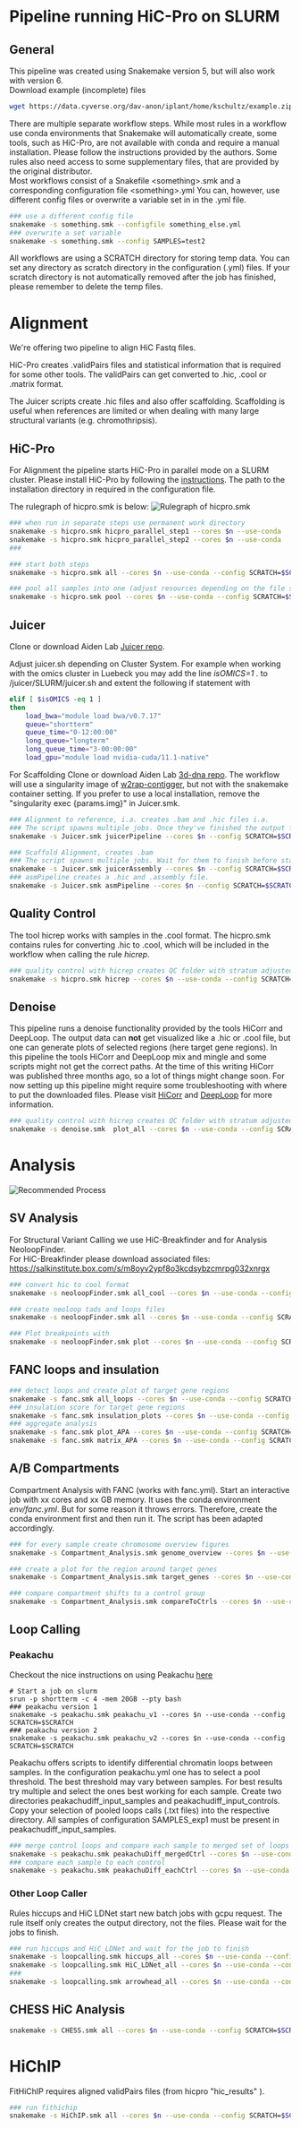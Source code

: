 # Pipeline running HiC-Pro on SLURM

## General
This pipeline was created using Snakemake version 5, but will also work with version 6.  
Download example (incomplete) files

```bash
wget https://data.cyverse.org/dav-anon/iplant/home/kschultz/example.zip
```

There are multiple separate workflow steps. 
While most rules in a workflow use conda environments that Snakemake will automatically create, some tools, such as HiC-Pro, are not available with conda and require a manual installation.
Please follow the instructions provided by the authors. 
Some rules also need access to some supplementary files, that are provided by the original distributor.
\
Most workflows consist of a Snakefile \<something\>.smk and a corresponding configuration file \<something\>.yml
You can, however, use different config files or overwrite a variable set in in the .yml file.

```bash
### use a different config file
snakemake -s something.smk --configfile something_else.yml
### overwrite a set variable 
snakemake -s something.smk --config SAMPLES=test2
```

All workflows are using a SCRATCH directory for storing temp data. You can set any directory as scratch directory in the configuration (.yml) files.
If your scratch directory is not automatically removed after the job has finished, please remember to delete the temp files.

# Alignment
We're offering two pipeline to align HiC Fastq files.

HiC-Pro creates .validPairs files and statistical information that is required for some other tools. 
The validPairs can get converted to .hic, .cool or .matrix format.

The Juicer scripts create .hic files and also offer scaffolding. Scaffolding is useful when references are limited or when dealing with many large structural variants (e.g. chromothripsis).

## HiC-Pro
For Alignment the pipeline starts HiC-Pro in parallel mode on a SLURM cluster.
Please install HiC-Pro by following the [instructions](https://github.com/nservant/HiC-Pro). The path to the installation directory in required in the configuration file.

The rulegraph of hicpro.smk is below:
![Rulegraph of hicpro.smk](hicpro_rules.png)

```bash
### when run in separate steps use permanent work directory
snakemake -s hicpro.smk hicpro_parallel_step1 --cores $n --use-conda
snakemake -s hicpro.smk hicpro_parallel_step2 --cores $n --use-conda
### 
```

```bash
### start both steps
snakemake -s hicpro.smk all --cores $n --use-conda --config SCRATCH=$SCRATCH  
```

```bash
### pool all samples into one (adjust resources depending on the file size you're creating)
snakemake -s hicpro.smk pool --cores $n --use-conda --config SCRATCH=$SCRATCH  
```

## Juicer
Clone or download Aiden Lab [Juicer repo](https://github.com/aidenlab/juicer).

Adjust juicer.sh depending on Cluster System. 
For example when working with the omics cluster in Luebeck you may add the line *isOMICS=1 .* to /juicer/SLURM/juicer.sh and extent the following if statement with

```bash
elif [ $isOMICS -eq 1 ]
then    
    load_bwa="module load bwa/v0.7.17"
    queue="shortterm"
    queue_time="0-12:00:00"
    long_queue="longterm"
    long_queue_time="3-00:00:00"
    load_gpu="module load nvidia-cuda/11.1-native"
```

For Scaffolding 
Clone or download Aiden Lab [3d-dna repo](https://github.com/aidenlab/3d-dna).
The workflow will use a singularity image of [w2rap-contigger](https://github.com/bioinfologics/w2rap-contigger), but not with the snakemake container setting.
If you prefer to use a local installation, remove the "singularity exec {params.img}" in Juicer.smk.

```bash
### Alignment to reference, i.a. creates .bam and .hic files i.a. 
### The script spawns multiple jobs. Once they've finished the output files are in the output folder
snakemake -s Juicer.smk juicerPipeline --cores $n --config SCRATCH=$SCRATCH 
```


```bash
### Scaffold Alignment, creates .bam 
### The script spawns multiple jobs. Wait for them to finish before starting rule asmPipeline. 
snakemake -s Juicer.smk juicerAssembly --cores $n --config SCRATCH=$SCRATCH   
### asmPipeline creates a .hic and .assembly file. 
snakemake -s Juicer.smk asmPipeline --cores $n --config SCRATCH=$SCRATCH 
```

## Quality Control
The tool hicrep works with samples in the .cool format. The hicpro.smk contains rules for converting .hic to .cool, which will be included in the workflow when calling the rule *hicrep*.

```bash
### quality control with hicrep creates QC folder with stratum adjusted correlation coefficient scores
snakemake -s hicpro.smk hicrep --cores $n --use-conda --config SCRATCH=$SCRATCH  
```

## Denoise
This pipeline runs a denoise functionality provided by the tools HiCorr and DeepLoop. 
The output data can **not** get visualized like a .hic or .cool file, but one can generate plots of selected regions (here target gene regions).
In this pipeline the tools HiCorr and DeepLoop mix and mingle and some scripts might not get the correct paths. At the time of this writing HiCorr was published three months ago, so a lot of things might change soon.
For now setting up this pipeline might require some troubleshooting with where to put the downloaded files.
Please visit [HiCorr](https://github.com/JinLabBioinfo/HiCorr) and [DeepLoop](https://github.com/JinLabBioinfo/DeepLoop) for more information.

```bash
### quality control with hicrep creates QC folder with stratum adjusted correlation coefficient scores
snakemake -s denoise.smk  plot_all --cores $n --use-conda --config SCRATCH=$SCRATCH  
```

# Analysis

![Recommended Process](https://data.cyverse.org/dav-anon/iplant/home/kschultz/flowchart_HiC.png)

## SV Analysis
For Structural Variant Calling we use HiC-Breakfinder and for Analysis NeoloopFinder.  
For HiC-Breakfinder please download associated files:
https://salkinstitute.box.com/s/m8oyv2ypf8o3kcdsybzcmrpg032xnrgx

```bash
### convert hic to cool format
snakemake -s neoloopFinder.smk all_cool --cores $n --use-conda --config SCRATCH=$SCRATCH  
```

```bash
### create neoloop tads and loops files
snakemake -s neoloopFinder.smk all --cores $n --use-conda --config SCRATCH=$SCRATCH  
```

```bash
### Plot breakpoints with
snakemake -s neoloopFinder.smk plot --cores $n --use-conda --config SCRATCH=$SCRATCH  
```

## FANC loops and insulation 
```bash
### detect loops and create plot of target gene regions
snakemake -s fanc.smk all_loops --cores $n --use-conda --config SCRATCH=$SCRATCH 
### insulation score for target gene regions
snakemake -s fanc.smk insulation_plots --cores $n --use-conda --config SCRATCH=$SCRATCH 
### aggregate analysis 
snakemake -s fanc.smk plot_APA --cores $n --use-conda --config SCRATCH=$SCRATCH 
snakemake -s fanc.smk matrix_APA --cores $n --use-conda --config SCRATCH=$SCRATCH 
```

## A/B Compartments
Compartment Analysis with FANC (works with fanc.yml). Start an interactive job with xx cores and xx GB memory. It uses the conda environment *env/fanc.yml*. But for some reason it throws errors. Therefore, create the conda environment first and then run it. The script has been adapted accordingly.

```bash
### for every sample create chromosome overview figures
snakemake -s Compartment_Analysis.smk genome_overview --cores $n --use-conda --config SCRATCH=$SCRATCH  

### create a plot for the region around target genes
snakemake -s Compartment_Analysis.smk target_genes --cores $n --use-conda --config SCRATCH=$SCRATCH

### compare compartment shifts to a control group
snakemake -s Compartment_Analysis.smk compareToCtrls --cores $n --use-conda --config SCRATCH=$SCRATCH
```

## Loop Calling 
### Peakachu
Checkout the nice instructions on using Peakachu [here](https://github.com/tariks/peakachu)

    # Start a job on slurm
    srun -p shortterm -c 4 -mem 20GB --pty bash 
    ### peakachu version 1
    snakemake -s peakachu.smk peakachu_v1 --cores $n --use-conda --config SCRATCH=$SCRATCH
    ### peakachu version 2
    snakemake -s peakachu.smk peakachu_v2 --cores $n --use-conda --config SCRATCH=$SCRATCH    
Peakachu offers scripts to identify differential chromatin loops between samples.
In the configuration peakachu.yml one has to select a pool threshold. The best threshold may vary between samples. 
For best results try multiple and select the ones best working for each sample.
Create two directories peakachudiff\_input\_samples and peakachudiff\_input\_controls. Copy your selection of pooled loops calls (.txt files) into the respective directory.
All samples of configuration SAMPLES_exp1 must be present in peakachudiff\_input\_samples.

```bash
### merge control loops and compare each sample to merged set of loops
snakemake -s peakachu.smk peakachuDiff_mergedCtrl --cores $n --use-conda --config SCRATCH=$SCRATCH
### compare each sample to each control
snakemake -s peakachu.smk peakachuDiff_eachCtrl --cores $n --use-conda --config SCRATCH=$SCRATCH
```

### Other Loop Caller
Rules hiccups and HiC LDNet start new batch jobs with gcpu request.
The rule itself only creates the output directory, not the files. Please wait for the jobs to finish.
```bash
### run hiccups and HiC_LDNet and wait for the job to finish
snakemake -s loopcalling.smk hiccups_all --cores $n --use-conda --config SCRATCH=$SCRATCH
snakemake -s loopcalling.smk HiC_LDNet_all --cores $n --use-conda --config SCRATCH=$SCRATCH  
###
snakemake -s loopcalling.smk arrowhead_all --cores $n --use-conda --config SCRATCH=$SCRATCH    
```


## CHESS HiC Analysis
```bash
snakemake -s CHESS.smk all --cores $n --use-conda --config SCRATCH=$SCRATCH  
```


# HiChIP
FitHiChIP requires aligned validPairs files (from hicpro "hic_results" ).

```bash
### run fithichip
snakemake -s HiChIP.smk all --cores $n --use-conda --config SCRATCH=$SCRATCH  
```

